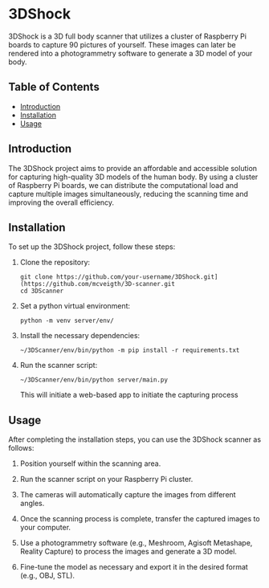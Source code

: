 # 3DShock

3DShock is a 3D full body scanner that utilizes a cluster of Raspberry Pi boards to capture 90 pictures of yourself. These images can later be rendered into a photogrammetry software to generate a 3D model of your body.

## Table of Contents

- [Introduction](#introduction)
- [Installation](#installation)
- [Usage](#usage)

## Introduction

The 3DShock project aims to provide an affordable and accessible solution for capturing high-quality 3D models of the human body. By using a cluster of Raspberry Pi boards, we can distribute the computational load and capture multiple images simultaneously, reducing the scanning time and improving the overall efficiency.

## Installation

To set up the 3DShock project, follow these steps:

1. Clone the repository:

   ```shell
   git clone https://github.com/your-username/3DShock.git](https://github.com/mcveigth/3D-scanner.git
   cd 3DScanner
   ```

2. Set a python virtual environment:
   ```shell
   python -m venv server/env/
   ```
   
3. Install the necessary dependencies:

   ```shell
   ~/3DScanner/env/bin/python -m pip install -r requirements.txt
   ```
   
4. Run the scanner script:

   ```shell
   ~/3DScanner/env/bin/python server/main.py
   ```

   This will initiate a web-based app to initiate the capturing process

## Usage

After completing the installation steps, you can use the 3DShock scanner as follows:

1. Position yourself within the scanning area.

2. Run the scanner script on your Raspberry Pi cluster.

3. The cameras will automatically capture the images from different angles.

4. Once the scanning process is complete, transfer the captured images to your computer.

5. Use a photogrammetry software (e.g., Meshroom, Agisoft Metashape, Reality Capture) to process the images and generate a 3D model.

6. Fine-tune the model as necessary and export it in the desired format (e.g., OBJ, STL).
